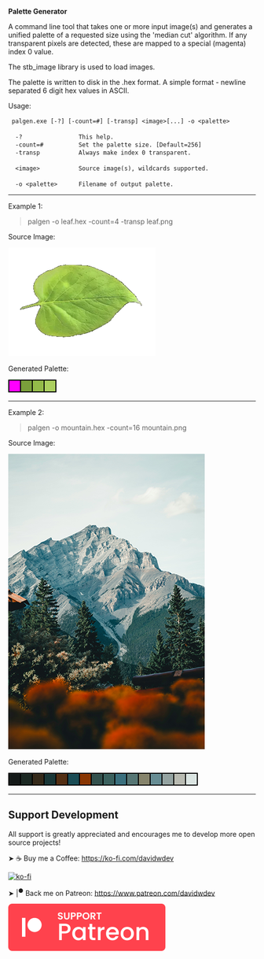
**Palette Generator**

A command line tool that takes one or more input image(s) and generates a unified palette of a requested size using the 'median cut' algorithm. If any transparent pixels are detected, these are mapped to a special (magenta) index 0 value.

The stb_image library is used to load images.

The palette is written to disk in the .hex format. A simple format - newline separated 6 digit hex values in ASCII.

Usage:

```
 palgen.exe [-?] [-count=#] [-transp] <image>[...] -o <palette>

  -?                This help.
  -count=#          Set the palette size. [Default=256]
  -transp           Always make index 0 transparent.

  <image>           Source image(s), wildcards supported.

  -o <palette>      Filename of output palette.

```

---

Example 1:

> palgen -o leaf.hex -count=4 -transp leaf.png

Source Image:

![leaf](example/leaf.png?raw=true "Leaf Photo")

Generated Palette:

![palette](example/leaf.hex.png?raw=true "Leaf Palette")

---

Example 2:

> palgen -o mountain.hex -count=16 mountain.png

Source Image:

![leaf](example/mountain.png?raw=true "Leaf Photo")

Generated Palette:

![palette](example/mountain.hex.png?raw=true "Leaf Palette")

---

## Support Development

All support is greatly appreciated and encourages me to develop more open source projects!

➤ ☕ Buy me a Coffee: https://ko-fi.com/davidwdev

[![ko-fi](https://ko-fi.com/img/githubbutton_sm.svg)](https://ko-fi.com/B0B458231)

➤ |<sup>●</sup> Back me on︎ Patreon: https://www.patreon.com/davidwdev

[![Patreon](../patreon.svg?raw=true)](https://www.patreon.com/davidwdev)


